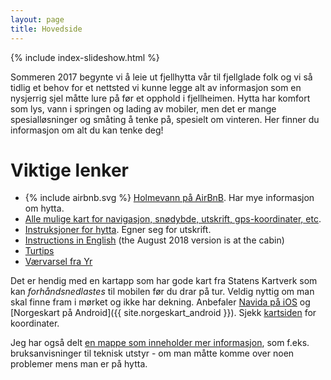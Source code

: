 ```yaml
---
layout: page
title: Hovedside
---
```

{% include index-slideshow.html %}

Sommeren 2017 begynte vi å leie ut fjellhytta vår til fjellglade folk og vi så tidlig et behov for et nettsted vi kunne
legge alt av informasjon som en nysjerrig sjel måtte lure på før et opphold i fjellheimen.
Hytta har komfort som lys, vann i springen og lading av mobiler, men det er mange spesialløsninger
og småting å tenke på, spesielt om vinteren. Her finner du informasjon om alt du kan tenke deg!

# Viktige lenker
<ul>

<li>
{% include airbnb.svg %}
<a href="https://airbnb.no/rooms/18731440">Holmevann på AirBnB</a>. Har mye informasjon om hytta. 
</li>

<li><a href="/kart.html">Alle mulige kart for navigasjon, snødybde, utskrift, gps-koordinater, etc</a>. </li>

<li><a href="https://docs.google.com/document/d/1NpuBRGMA6w90_756cMcHjl3q-KFJMSvRIDl7vA4wqi8/export?format=pdf">Instruksjoner for hytta</a>. Egner seg for utskrift.</li>
<li><a href="https://docs.google.com/document/d/1BHE_6Jk06KrZ35Exl-5l3R64ATYP9rm8ZKgP7ono-To/export?format=pdf">Instructions in English</a> (the August 2018 version is at the cabin)</li>

<li><a href="https://docs.google.com/document/d/1KWRSm9DqvJWtyorWKoDkPmatba03AcEHewSEBcQ9AX0/export?format=pdf">Turtips</a></li>

<li><a href="https://www.yr.no/place/Norway/Buskerud/Sigdal/Holmevatn/">Værvarsel fra Yr</a></li>

</ul>

Det er hendig med en kartapp som har gode kart fra Statens Kartverk som 
kan _forhåndsnedlastes_ til mobilen før du drar på tur. Veldig nyttig 
om man skal finne fram i mørket og ikke har dekning. Anbefaler 
[Navida på iOS](https://itunes.apple.com/no/app/navida/id356821974?mt=8) og 
[Norgeskart på Android]({{ site.norgeskart_android }}). Sjekk [kartsiden](/kart.html) for koordinater.

Jeg har også delt [en mappe som inneholder mer informasjon](https://drive.google.com/open?id=0BxoftKRQ6vR7bkc0U0JIdHdlejg), som f.eks. bruksanvisninger til teknisk utstyr - om man
måtte komme over noen problemer mens man er på hytta.

<div id="airbnb-injection"></div>

<template id="airbnb">
{% include airbnb.html %}
</template>

<script>
var hasTemplateSupport = typeof HTMLTemplateElement === "function";
var isNotNarrow = window.matchMedia('(min-width: 600px)').matches;

if(hasTemplateSupport && isNotNarrow) {
    var template = document.getElementById('airbnb');
    var clone = document.importNode(template.content, true);
    var target = document.getElementById('airbnb-injection');
    target.appendChild(clone);
}

</script>

